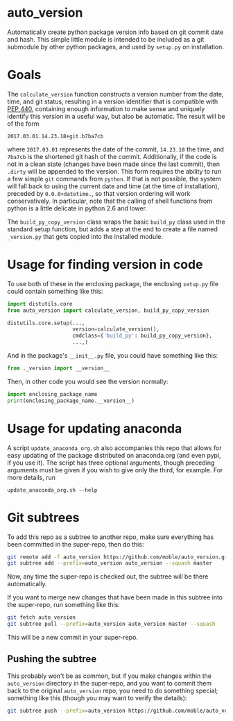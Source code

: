 # auto_version

Automatically create python package version info based on git commit
date and hash.  This simple little module is intended to be included
as a git submodule by other python packages, and used by `setup.py` on
installation.

# Goals

The `calculate_version` function constructs a version number from the
date, time, and git status, resulting in a version identifier that is
compatible with [PEP 440](https://www.python.org/dev/peps/pep-0440/),
containing enough information to make sense and uniquely identify this
version in a useful way, but also be automatic.  The result will be of
the form

    2017.03.01.14.23.18+git.b7ba7cb

where `2017.03.01` represents the date of the commit, `14.23.18` the
time, and `7ba7cb` is the shortened git hash of the commit.
Additionally, if the code is not in a clean state (changes have been
made since the last commit), then `.dirty` will be appended to the
version.  This form requires the ability to run a few simple `git`
commands from `python`.  If that is not possible, the system will fall
back to using the current date and time (at the time of installation),
preceded by `0.0.0+datetime.`, so that version ordering will work
conservatively.  In particular, note that the calling of shell
functions from python is a little delicate in python 2.6 and lower.

The `build_py_copy_version` class wraps the basic `build_py` class
used in the standard setup function, but adds a step at the end to
create a file named `_version.py` that gets copied into the installed
module.

# Usage for finding version in code

To use both of these in the enclosing package, the enclosing
`setup.py` file could contain something like this:

```python
import distutils.core
from auto_version import calculate_version, build_py_copy_version

distutils.core.setup(...,
                     version=calculate_version(),
                     cmdclass={'build_py': build_py_copy_version},
                     ...,)
```

And in the package's `__init__.py` file, you could have something like
this:

```python
from ._version import __version__
```

Then, in other code you would see the version normally:

```python
import enclosing_package_name
print(enclosing_package_name.__version__)
```

# Usage for updating anaconda

A script `update_anaconda_org.sh` also accompanies this repo that
allows for easy updating of the package distributed on anaconda.org
(and even pypi, if you use it).  The script has three optional
arguments, though preceding arguments must be given if you wish to
give only the third, for example.  For more details, run

    update_anaconda_org.sh --help


# Git subtrees

To add this repo as a subtree to another repo, make sure everything
has been committed in the super-repo, then do this:

```sh
git remote add -f auto_version https://github.com/moble/auto_version.git
git subtree add --prefix=auto_version auto_version --squash master
```

Now, any time the super-repo is checked out, the subtree will be there
automatically.

If you want to merge new changes that have been made in this subtree
into the super-repo, run something like this:

```sh
git fetch auto_version
git subtree pull --prefix=auto_version auto_version master --squash
```

This will be a new commit in your super-repo.

## Pushing the subtree

This probably won't be as common, but if you make changes within the
`auto_version` directory in the super-repo, and you want to commit
them back to the original `auto_version` repo, you need to do
something special; something like this (though you may want to verify
the details):

```sh
git subtree push --prefix=auto_version https://github.com/moble/auto_version.git master
```
